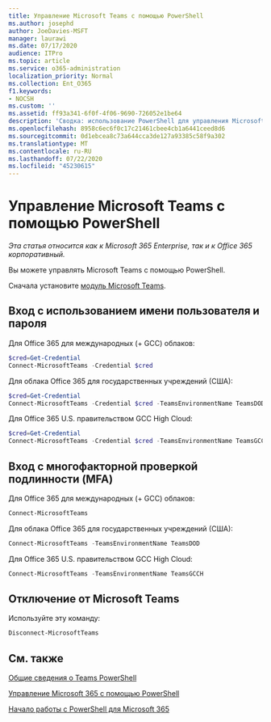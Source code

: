 ```yaml
---
title: Управление Microsoft Teams с помощью PowerShell
ms.author: josephd
author: JoeDavies-MSFT
manager: laurawi
ms.date: 07/17/2020
audience: ITPro
ms.topic: article
ms.service: o365-administration
localization_priority: Normal
ms.collection: Ent_O365
f1.keywords:
- NOCSH
ms.custom: ''
ms.assetid: ff93a341-6f0f-4f06-9690-726052e1be64
description: 'Сводка: использование PowerShell для управления Microsoft Teams.'
ms.openlocfilehash: 8958c6ec6f0c17c21461cbee4cb1a6441ceed8d6
ms.sourcegitcommit: 0d1ebcea8c73a644cca3de127a93385c58f9a302
ms.translationtype: MT
ms.contentlocale: ru-RU
ms.lasthandoff: 07/22/2020
ms.locfileid: "45230615"
---
```

# <a name="manage-microsoft-teams-with-powershell"></a>Управление Microsoft Teams с помощью PowerShell

*Эта статья относится как к Microsoft 365 Enterprise, так и к Office 365 корпоративный.*

Вы можете управлять Microsoft Teams с помощью PowerShell.
  
Сначала установите [модуль Microsoft Teams](https://www.powershellgallery.com/packages/MicrosoftTeams/).
    
## <a name="sign-in-with-a-user-name-and-password"></a>Вход с использованием имени пользователя и пароля

Для Office 365 для международных (+ GCC) облаков:

```powershell
$cred=Get-Credential
Connect-MicrosoftTeams -Credential $cred
```

Для облака Office 365 для государственных учреждений (США): 

```powershell
$cred=Get-Credential
Connect-MicrosoftTeams -Credential $cred -TeamsEnvironmentName TeamsDOD
```

Для Office 365 U.S. правительством GCC High Cloud:

```powershell
$cred=Get-Credential
Connect-MicrosoftTeams -Credential $cred -TeamsEnvironmentName TeamsGCCH
```

## <a name="sign-in-with-multi-factor-authentication-mfa"></a>Вход с многофакторной проверкой подлинности (MFA)

Для Office 365 для международных (+ GCC) облаков:

```powershell
Connect-MicrosoftTeams
```

Для облака Office 365 для государственных учреждений (США): 

```powershell
Connect-MicrosoftTeams -TeamsEnvironmentName TeamsDOD
```

Для Office 365 U.S. правительством GCC High Cloud:

```powershell
Connect-MicrosoftTeams -TeamsEnvironmentName TeamsGCCH
```

## <a name="disconnect-from-microsoft-teams"></a>Отключение от Microsoft Teams

Используйте эту команду:

```powershell
Disconnect-MicrosoftTeams
```


## <a name="see-also"></a>См. также

[Общие сведения о Teams PowerShell](https://docs.microsoft.com/microsoftteams/teams-powershell-overview)
  
[Управление Microsoft 365 с помощью PowerShell](manage-office-365-with-office-365-powershell.md)
  
[Начало работы с PowerShell для Microsoft 365](getting-started-with-office-365-powershell.md)

